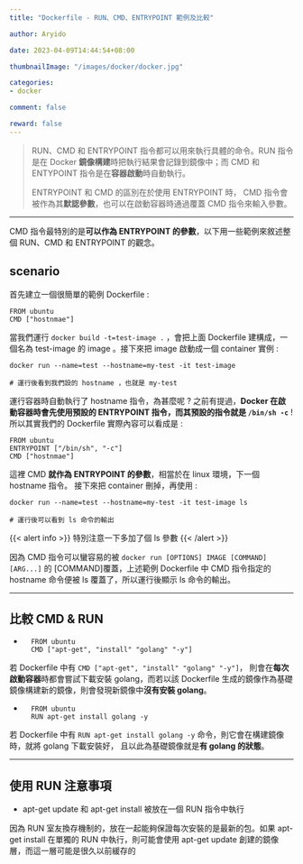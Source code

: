 ```yaml
---
title: "Dockerfile - RUN、CMD、ENTRYPOINT 範例及比較"

author: Aryido

date: 2023-04-09T14:44:54+08:00

thumbnailImage: "/images/docker/docker.jpg"

categories:
- docker

comment: false

reward: false
---
```

<!--BODY-->
> RUN、CMD 和 ENTRYPOINT 指令都可以用來執行具體的命令。RUN 指令是在 Docker **鏡像構建**時把執行結果會記錄到鏡像中；而 CMD 和 ENTYPOINT 指令是在**容器啟動**時自動執行。
>
> ENTRYPOINT 和 CMD 的區別在於使用 ENTRYPOINT 時， CMD 指令會被作為其**默認參數**，也可以在啟動容器時通過覆蓋 CMD 指令來輸入參數。
>
<!--more-->

---

CMD 指令最特別的是**可以作為 ENTRYPOINT 的參數**，以下用一些範例來敘述整個 RUN、CMD 和 ENTRYPOINT 的觀念。

## scenario

首先建立一個很簡單的範例 Dockerfile :
```docker
FROM ubuntu
CMD ["hostnmae"]
```

當我們運行 ```docker build -t=test-image .``` ，會把上面 Dockerfile 建構成，一個名為 test-image 的 image 。接下來把 image 啟動成一個 container 實例 :

```
docker run --name=test --hostname=my-test -it test-image

# 運行後看到我們設的 hostname ，也就是 my-test
```
運行容器時自動執行了 hostname 指令，為甚麼呢 ? 之前有提過，**Docker 在啟動容器時會先使用預設的 ENTRYPOINT 指令，而其預設的指令就是 ```/bin/sh -c```** ! 所以其實我們的 Dockerfile 實際內容可以看成是 :
```docker
FROM ubuntu
ENTRYPOINT ["/bin/sh", "-c"]
CMD ["hostnmae"]
```
這裡 CMD **就作為 ENTRYPOINT 的參數**，相當於在 linux 環境，下一個 hostname 指令。 接下來把 container 刪掉，再使用 :

```
docker run --name=test --hostname=my-test -it test-image ls

# 運行後可以看到 ls 命令的輸出
```
{{< alert info >}}
特別注意一下多加了個 ls 參數
{{< /alert >}}

因為 CMD 指令可以蠻容易的被 ```docker run [OPTIONS] IMAGE [COMMAND] [ARG...]``` 的 [COMMAND]覆蓋，上述範例 Dockerfile 中 CMD 指令指定的 hostname 命令便被 ls 覆蓋了，所以運行後顯示 ls 命令的輸出。

---

## 比較 CMD & RUN

- ```docker
    FROM ubuntu
    CMD ["apt-get", "install" "golang" "-y"]
    ```

若 Dockerfile 中有 ```CMD ["apt-get", "install" "golang" "-y"]```， 則會在**每次啟動容器**時都會嘗試下載安裝 golang，而若以該 Dockerfile 生成的鏡像作為基礎鏡像構建新的鏡像，則會發現新鏡像中**沒有安裝 golang**。

- ```docker
    FROM ubuntu
    RUN apt-get install golang -y
    ```

若 Dockerfile 中有 ```RUN apt-get install golang -y``` 命令，則它會在構建鏡像時，就將 golang 下載安裝好， 且以此為基礎鏡像就是**有 golang 的狀態**。

---

##  使用 RUN 注意事項

- apt-get update 和 apt-get install 被放在一個 RUN 指令中執行

因為 RUN 室友換存機制的，放在一起能夠保證每次安裝的是最新的包。如果 apt-get install 在單獨的 RUN 中執行，則可能會使用 apt-get update 創建的鏡像層，而這一層可能是很久以前緩存的